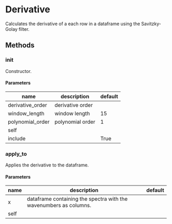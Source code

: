 # Derivative


Calculates the derivative of a each row in a dataframe using the Savitzky-Golay filter. 

## Methods


### __init__


Constructor. 

#### Parameters
name | description | default
--- | --- | ---
derivative_order | derivative order | 
window_length | window length | 15
polynomial_order | polynomial order | 1
self |  | 
include |  | True





### apply_to


Applies the derivative to the dataframe. 

#### Parameters
name | description | default
--- | --- | ---
x | dataframe containing the spectra with the wavenumbers as columns. | 
self |  | 




